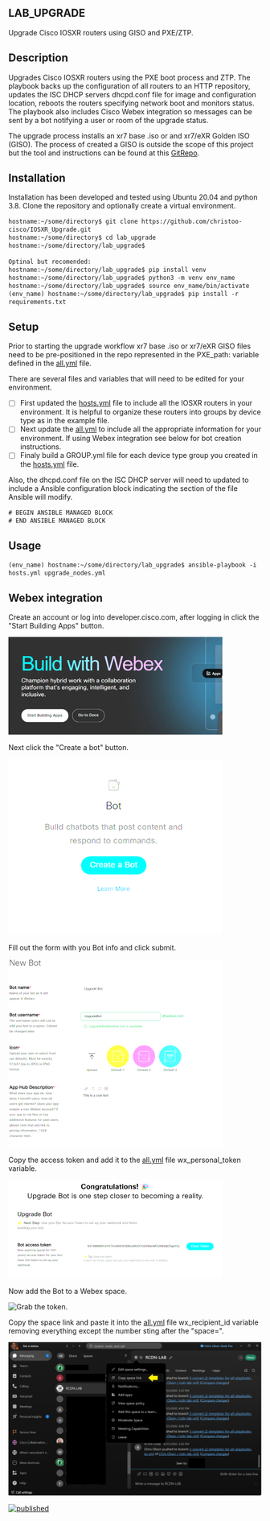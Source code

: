 ## LAB_UPGRADE
Upgrade Cisco IOSXR routers using GISO and PXE/ZTP.

## Description
Upgrades Cisco IOSXR routers using the PXE boot process and ZTP. The playbook backs up the configuration of all routers to an HTTP repository, updates the ISC DHCP servers dhcpd.conf file for image and configuration location, reboots the routers specifying network boot and monitors status. The playbook also includes Cisco Webex integration so messages can be sent by a bot notifying a user or room of the upgrade status.

The upgrade process installs an xr7 base .iso or and xr7/eXR Golden ISO (GISO). The process of created a GISO is outside the scope of this project but the tool and instructions can be found at this [GitRepo](https://github.com/ios-xr/gisobuild).

## Installation
Installation has been developed and tested using Ubuntu 20.04 and python 3.8.
Clone the repository and optionally create a virtual environment.
```
hostname:~/some/directory$ git clone https://github.com/christoo-cisco/IOSXR_Upgrade.git
hostname:~/some/directory$ cd lab_upgrade
hostname:~/some/directory/lab_upgrade$ 

Optinal but recomended:
hostname:~/some/directory/lab_upgrade$ pip install venv
hostname:~/some/directory/lab_upgrade$ python3 -m venv env_name
hostname:~/some/directory/lab_upgrade$ source env_name/bin/activate
(env_name) hostname:~/some/directory/lab_upgrade$ pip install -r requirements.txt
```
## Setup
Prior to starting the upgrade workflow xr7 base .iso or xr7/eXR GISO files need to be pre-positioned in the repo represented in the PXE_path: variable defined in the [all.yml](all.yml) file.

There are several files and variables that will need to be edited for your environment.

- [ ] First updated the [hosts.yml](hosts.yml) file to include all the IOSXR routers in your environment. It is helpful to organize these routers into groups by device type as in the example file.
- [ ] Next update the [all.yml](all.yml) to include all the appropriate information for your environment. If using Webex integration see below for bot creation instructions.
- [ ] Finaly build a GROUP.yml file for each device type group you created in the [hosts.yml](hosts.yml) file.

Also, the dhcpd.conf file on the ISC DHCP server will need to updated to include a Ansible configuration block indicating the section of the file Ansible will modify.

```
# BEGIN ANSIBLE MANAGED BLOCK
# END ANSIBLE MANAGED BLOCK
```
## Usage
```
(env_name) hostname:~/some/directory/lab_upgrade$ ansible-playbook -i hosts.yml upgrade_nodes.yml
```

## Webex integration
Create an account or log into developer.cisco.com, after logging in click the "Start Building Apps" button.

![Click the Start Building Apps button.](./images/Build.png)

Next click the "Create a bot" button.

![Click the Create a bot button.](./images/bot.png)

Fill out the form with you Bot info and click submit.

![Fill out the form.](./images/form.png)

Copy the access token and add it to the [all.yml](all.yml) file wx_personal_token variable.

![Grab the token.](./images/token.png)

Now add the Bot to a Webex space.

![Grab the token.](./images/botadd.gif)

Copy the space link and paste it into the [all.yml](all.yml) file wx_recipient_id variable removing everything except the number sting after the "space=".

![Copy the Link.](./images/link.png)

[![published](https://static.production.devnetcloud.com/codeexchange/assets/images/devnet-published.svg)](https://developer.cisco.com/codeexchange/github/repo/christoo-cisco/IOSXR_Upgrade)
